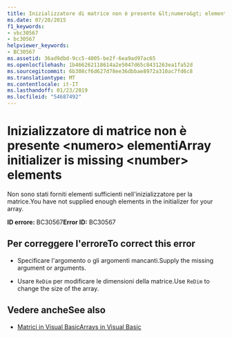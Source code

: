 ```yaml
---
title: Inizializzatore di matrice non è presente &lt;numero&gt; elementi
ms.date: 07/20/2015
f1_keywords:
- vbc30567
- bc30567
helpviewer_keywords:
- BC30567
ms.assetid: 36ad9dbd-9cc5-4005-be2f-6ea9ad97ac65
ms.openlocfilehash: 1b466262118614a2e5047d65c8431263ea1fa52d
ms.sourcegitcommit: 6b308cf6d627d78ee36dbbae8972a310ac7fd6c8
ms.translationtype: MT
ms.contentlocale: it-IT
ms.lasthandoff: 01/23/2019
ms.locfileid: "54687492"
---
```

# <a name="array-initializer-is-missing-ltnumbergt-elements"></a><span data-ttu-id="8c3b2-102">Inizializzatore di matrice non è presente &lt;numero&gt; elementi</span><span class="sxs-lookup"><span data-stu-id="8c3b2-102">Array initializer is missing &lt;number&gt; elements</span></span>
<span data-ttu-id="8c3b2-103">Non sono stati forniti elementi sufficienti nell'inizializzatore per la matrice.</span><span class="sxs-lookup"><span data-stu-id="8c3b2-103">You have not supplied enough elements in the initializer for your array.</span></span>  
  
 <span data-ttu-id="8c3b2-104">**ID errore:** BC30567</span><span class="sxs-lookup"><span data-stu-id="8c3b2-104">**Error ID:** BC30567</span></span>  
  
## <a name="to-correct-this-error"></a><span data-ttu-id="8c3b2-105">Per correggere l'errore</span><span class="sxs-lookup"><span data-stu-id="8c3b2-105">To correct this error</span></span>  
  
-   <span data-ttu-id="8c3b2-106">Specificare l'argomento o gli argomenti mancanti.</span><span class="sxs-lookup"><span data-stu-id="8c3b2-106">Supply the missing argument or arguments.</span></span>  
  
-   <span data-ttu-id="8c3b2-107">Usare `ReDim` per modificare le dimensioni della matrice.</span><span class="sxs-lookup"><span data-stu-id="8c3b2-107">Use `ReDim` to change the size of the array.</span></span>  
  
## <a name="see-also"></a><span data-ttu-id="8c3b2-108">Vedere anche</span><span class="sxs-lookup"><span data-stu-id="8c3b2-108">See also</span></span>
- [<span data-ttu-id="8c3b2-109">Matrici in Visual Basic</span><span class="sxs-lookup"><span data-stu-id="8c3b2-109">Arrays in Visual Basic</span></span>](~/docs/visual-basic/programming-guide/language-features/arrays/index.md)

